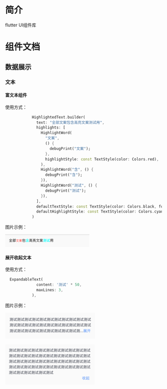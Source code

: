 # 简介

flutter UI组件库

# 组件文档

## 数据展示

### 文本

#### 富文本组件

使用方式：

```dart
            HighlightedText.builder(
              text: "全部文案包含高亮文案测试用",
              highlights: [
                HighlightWord(
                  "文案",
                  () {
                    debugPrint("文案");
                  },
                  highlightStyle: const TextStyle(color: Colors.red),
                ),
                HighlightWord("含", () {
                  debugPrint("含");
                }),
                HighlightWord("测试", () {
                  debugPrint("测试");
                }),
              ],
              defaultTextStyle: const TextStyle(color: Colors.black, fontSize: 16),
              defaultHighlightStyle: const TextStyle(color: Colors.cyanAccent, fontSize: 16),
            )
```

图片示例：

![](https://github.com/ThinkerJack/jac_uikit/blob/develop/example/assets/img_2.png)

#### 展开收起文本

使用方式：

```dart
  ExpandableText(
              content: '测试' * 50,
              maxLines: 3,
            ),
```

图片示例：

![](https://github.com/ThinkerJack/jac_uikit/blob/develop/example/assets/img.png)

![](https://github.com/ThinkerJack/jac_uikit/blob/develop/example/assets/img_1.png)

